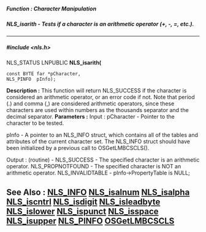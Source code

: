 ##### Function : Character Manipulation
##### NLS_isarith - Tests if a character is an arithmetic operator (+, -, =, etc.).
---
##### #include <nls.h>
NLS_STATUS LNPUBLIC **NLS_isarith(**

	const BYTE far *pCharacter,
	NLS_PINFO  pInfo);
**Description :**
This function will return NLS_SUCCESS if the character is considered an 
arithmetic operator, or an error code if not.  Note that period (.) and comma 
(,) are considered arithmetic operators, since these characters are used within 
numbers as the thousands separator and the decimal separator.
**Parameters :**
Input :
pCharacter  -  Pointer to the character to be tested.

pInfo  -  A pointer to an NLS_INFO struct, which contains all of the tables and attributes of the current character set. The NLS_INFO struct should have been initialized by a previous call to OSGetLMBCSCLS().

Output :
(routine)  -  NLS_SUCCESS - The specified character is an arithmetic operator.
NLS_PROPNOTFOUND - The specified character is NOT an arithmetic operator.
NLS_INVALIDTABLE - pInfo->PropertyTable is NULL;


**See Also :**
[NLS_INFO](D:/md_files/NLS_INFO.md)
[NLS_isalnum](D:/md_files/NLS_isalnum.md)
[NLS_isalpha](D:/md_files/NLS_isalpha.md)
[NLS_iscntrl](D:/md_files/NLS_iscntrl.md)
[NLS_isdigit](D:/md_files/NLS_isdigit.md)
[NLS_isleadbyte](D:/md_files/NLS_isleadbyte.md)
[NLS_islower](D:/md_files/NLS_islower.md)
[NLS_ispunct](D:/md_files/NLS_ispunct.md)
[NLS_isspace](D:/md_files/NLS_isspace.md)
[NLS_isupper](D:/md_files/NLS_isupper.md)
[NLS_PINFO](D:/md_files/NLS_PINFO.md)
[OSGetLMBCSCLS](D:/md_files/OSGetLMBCSCLS.md)
---
